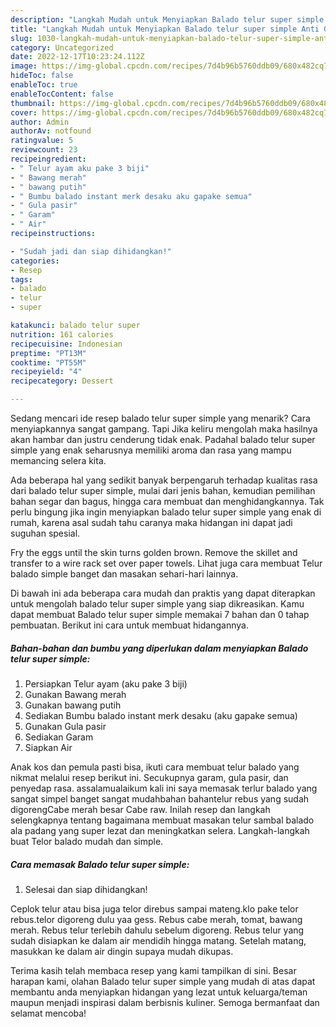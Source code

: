 ```yaml
---
description: "Langkah Mudah untuk Menyiapkan Balado telur super simple Anti Gagal"
title: "Langkah Mudah untuk Menyiapkan Balado telur super simple Anti Gagal"
slug: 1030-langkah-mudah-untuk-menyiapkan-balado-telur-super-simple-anti-gagal
category: Uncategorized
date: 2022-12-17T10:23:24.112Z
image: https://img-global.cpcdn.com/recipes/7d4b96b5760ddb09/680x482cq70/balado-telur-super-simple-foto-resep-utama.jpg
hideToc: false
enableToc: true
enableTocContent: false
thumbnail: https://img-global.cpcdn.com/recipes/7d4b96b5760ddb09/680x482cq70/balado-telur-super-simple-foto-resep-utama.jpg
cover: https://img-global.cpcdn.com/recipes/7d4b96b5760ddb09/680x482cq70/balado-telur-super-simple-foto-resep-utama.jpg
author: Admin
authorAv: notfound
ratingvalue: 5
reviewcount: 23
recipeingredient:
- " Telur ayam aku pake 3 biji"
- " Bawang merah"
- " bawang putih"
- " Bumbu balado instant merk desaku aku gapake semua"
- " Gula pasir"
- " Garam"
- " Air"
recipeinstructions:

- "Sudah jadi dan siap dihidangkan!"
categories:
- Resep
tags:
- balado
- telur
- super

katakunci: balado telur super 
nutrition: 161 calories
recipecuisine: Indonesian
preptime: "PT13M"
cooktime: "PT55M"
recipeyield: "4"
recipecategory: Dessert

---
```



Sedang mencari ide resep balado telur super simple yang menarik? Cara menyiapkannya sangat gampang. Tapi Jika keliru mengolah maka hasilnya akan hambar dan justru cenderung tidak enak. Padahal balado telur super simple yang enak seharusnya memiliki aroma dan rasa yang mampu memancing selera kita.


Ada beberapa hal yang sedikit banyak berpengaruh terhadap kualitas rasa dari balado telur super simple, mulai dari jenis bahan, kemudian pemilihan bahan segar dan bagus, hingga cara membuat dan menghidangkannya. Tak perlu bingung jika ingin menyiapkan balado telur super simple yang enak di rumah, karena asal sudah tahu caranya maka hidangan ini dapat jadi suguhan spesial.

Fry the eggs until the skin turns golden brown. Remove the skillet and transfer to a wire rack set over paper towels. Lihat juga cara membuat Telur balado simple banget dan masakan sehari-hari lainnya.


Di bawah ini ada beberapa cara mudah dan praktis yang dapat diterapkan untuk mengolah balado telur super simple yang siap dikreasikan. Kamu dapat membuat Balado telur super simple memakai 7 bahan dan 0 tahap pembuatan. Berikut ini cara untuk membuat hidangannya.

<!--inarticleads1-->

##### Bahan-bahan dan bumbu yang diperlukan dalam menyiapkan Balado telur super simple:

1. Persiapkan  Telur ayam (aku pake 3 biji)
1. Gunakan  Bawang merah
1. Gunakan  bawang putih
1. Sediakan  Bumbu balado instant merk desaku (aku gapake semua)
1. Gunakan  Gula pasir
1. Sediakan  Garam
1. Siapkan  Air


Anak kos dan pemula pasti bisa, ikuti cara membuat telur balado yang nikmat melalui resep berikut ini. Secukupnya garam, gula pasir, dan penyedap rasa. assalamualaikum kali ini saya memasak terlur balado yang sangat simpel banget sangat mudahbahan bahantelur rebus yang sudah digorengCabe merah besar Cabe raw. Inilah resep dan langkah selengkapnya tentang bagaimana membuat masakan telur sambal balado ala padang yang super lezat dan meningkatkan selera. Langkah-langkah buat Telor balado mudah dan simple. 

<!--inarticleads2-->

##### Cara memasak Balado telur super simple:


1. Selesai dan siap dihidangkan!

Ceplok telur atau bisa juga telor direbus sampai mateng.klo pake telor rebus.telor digoreng dulu yaa gess. Rebus cabe merah, tomat, bawang merah. Rebus telur terlebih dahulu sebelum digoreng. Rebus telur yang sudah disiapkan ke dalam air mendidih hingga matang. Setelah matang, masukkan ke dalam air dingin supaya mudah dikupas. 

Terima kasih telah membaca resep yang kami tampilkan di sini. Besar harapan kami, olahan Balado telur super simple yang mudah di atas dapat membantu anda menyiapkan hidangan yang lezat untuk keluarga/teman maupun menjadi inspirasi dalam berbisnis kuliner. Semoga bermanfaat dan selamat mencoba!
